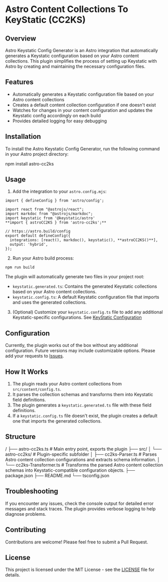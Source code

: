 # Astro Content Collections To KeyStatic (CC2KS)

## Overview

Astro Keystatic Config Generator is an Astro integration that automatically generates a Keystatic configuration based on your Astro content collections. This plugin simplifies the process of setting up Keystatic with Astro by creating and maintaining the necessary configuration files.

## Features

- Automatically generates a Keystatic configuration file based on your Astro content collections 
- Creates a default content collection configuration if one doesn't exist
- Watches for changes in your content configuration and updates the Keystatic config accordingly on each build
- Provides detailed logging for easy debugging

## Installation

To install the Astro Keystatic Config Generator, run the following command in your Astro project directory:

npm install astro-cc2ks

## Usage

1. Add the integration to your `astro.config.mjs`:
```
import { defineConfig } from 'astro/config';

import react from "@astrojs/react";
import markdoc from "@astrojs/markdoc";
import keystatic from '@keystatic/astro'
**import { astroCC2KS } from 'astro-cc2ks';**

// https://astro.build/config
export default defineConfig({
  integrations: [react(), markdoc(), keystatic(), **astroCC2KS()**],
  output: 'hybrid',
});
```

2. Run your Astro build process:
```
npm run build
```
The plugin will automatically generate two files in your project root:

- `keystatic.generated.ts`: Contains the generated Keystatic collections based on your Astro content collections.
- `keystatic.config.ts`: A default Keystatic configuration file that imports and uses the generated collections.

3. (Optional) Customize your `keystatic.config.ts` file to add any additional Keystatic-specific configurations. See [KeyStatic Configuration](https://keystatic.com/docs/configuration)

## Configuration

Currently, the plugin works out of the box without any additional configuration. Future versions may include customizable options. Please add your requests to [Issues](https://github.com/gxjansen/Astro-CC2KS/issues).

## How It Works

1. The plugin reads your Astro content collections from `src/content/config.ts`.
2. It parses the collection schemas and transforms them into Keystatic field definitions.
3. The plugin generates a `keystatic.generated.ts` file with these field definitions.
4. If a `keystatic.config.ts` file doesn't exist, the plugin creates a default one that imports the generated collections.

## Structure
/
├── astro-cc2ks.ts         # Main entry point, exports the plugin
├── src/
│   └── astro-cc2ks/       # Plugin-specific subfolder
│       ├── cc2ks-Parser.ts         # Parses Astro content collection configurations and extracts schema information.
│       └── cc2ks-Transformer.ts    # Transforms the parsed Astro content collection schemas into Keystatic-compatible configuration objects.
├── package.json
├── README.md
└── tsconfig.json

## Troubleshooting

If you encounter any issues, check the console output for detailed error messages and stack traces. The plugin provides verbose logging to help diagnose problems.

## Contributing

Contributions are welcome! Please feel free to submit a Pull Request.

## License

This project is licensed under the MIT License - see the [LICENSE](LICENSE) file for details.
